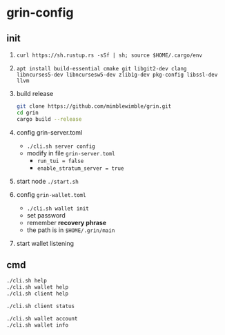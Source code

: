 # grin-config

## init

1. `curl https://sh.rustup.rs -sSf | sh; source $HOME/.cargo/env`

1. `apt install build-essential cmake git libgit2-dev clang libncurses5-dev libncursesw5-dev zlib1g-dev pkg-config libssl-dev llvm`

1. build release
    ```bash
    git clone https://github.com/mimblewimble/grin.git
    cd grin
    cargo build --release
    ```

1. config grin-server.toml
    - `./cli.sh server config`
    - modify in file `grin-server.toml`
        - `run_tui = false`
        - `enable_stratum_server = true`

1. start node `./start.sh`

1. config `grin-wallet.toml`
    - `./cli.sh wallet init`
    - set password
    - remember **recovery phrase**
    - the path is in `$HOME/.grin/main`

1. start wallet listening

## cmd

```bash
./cli.sh help
./cli.sh wallet help
./cli.sh client help

./cli.sh client status

./cli.sh wallet account
./cli.sh wallet info
```
